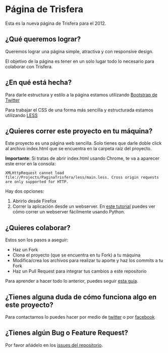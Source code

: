 Página de Trisfera
==================
Esta es la nueva página de Trisfera para el 2012.

¿Qué queremos lograr?
------------------
Queremos lograr una página simple, atractiva y con responsive design.

El objetivo de la página es tener en un solo lugar todo lo necesario para colaborar con Trisfera.

¿En qué está hecha?
------------------
Para darle estructura y estilo a la página estamos utilizando [Bootstrap de Twitter](https://github.com/twitter/bootstrap/)

Para trabajar el CSS de una forma más sencilla y estructurada estamos utilizando [LESS](http://lesscss.org/)

¿Quieres correr este proyecto en tu máquina?
-------------------------------------------
Este proyecto es una página web sencilla. Solo tienes que darle doble click al archivo index.html que se encuentra en la carpeta raíz del proyecto.

**Importante**: Si tratas de abrir index.html usando Chrome, te va a aparecer este error en la consola:
```
XMLHttpRequest cannot load file://Projects/PaginaTrisfera/less/main.less. Cross origin requests are only supported for HTTP.
```

Hay dos opciones:

1. Abrirlo desde Firefox
2. Correr la aplicación desde un webserver. En [este tutorial](http://www.linuxjournal.com/content/tech-tip-really-simple-http-server-python) puedes ver cómo correr un webserver fácilmente usando Python.

¿Quieres colaborar?
------------------
Estos son los pasos a aseguir:

- Haz un Fork
- Clona el proyecto (que se encuentra en tu Fork) a tu máquina
- Modifica/crea los archivos para realizar tu aporte y haz los commits a tu Fork
- Haz un Pull Request para integrar tus cambios a este repositorio

Para aprender a hacer todo lo anterior, puedes seguir [esta guía](https://github.com/Trisfera/Trisfera/wiki/Git-y-Github).

¿Tienes alguna duda de cómo funciona algo en este proyecto?
----------------------------------------------------------
Para contactarnos lo puedes hacer por medio de [twitter](https://twitter.com/Trisfera) o por [facebook](https://www.facebook.com/groups/trisfera/)

¿Tienes algún Bug o Feature Request?
-----------------------------------
Por favor añádelo en los [issues del repositorio](https://github.com/Trisfera/PaginaTrisfera/issues).